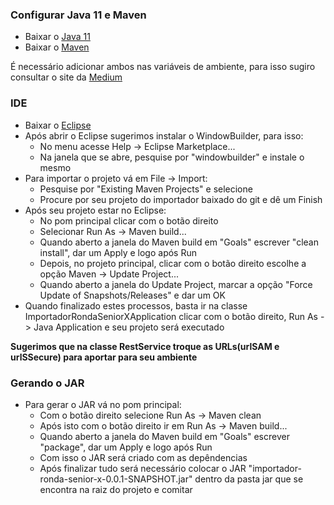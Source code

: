 ### Configurar Java 11 e Maven
* Baixar o [Java 11](https://jdk.java.net/archive/)
* Baixar o [Maven](https://maven.apache.org/install.html)

É necessário adicionar ambos nas variáveis de ambiente, para isso sugiro consultar o site da [Medium](https://medium.com/beelabacademy/configurando-vari%C3%A1veis-de-ambiente-java-home-e-maven-home-no-windows-e-unix-d9461f783c26)


### IDE
* Baixar o [Eclipse](https://www.eclipse.org/downloads/)
* Após abrir o Eclipse sugerimos instalar o WindowBuilder, para isso:
    * No menu acesse Help -> Eclipse Marketplace...
    * Na janela que se abre, pesquise por "windowbuilder" e instale o mesmo
* Para importar o projeto vá em File -> Import:
    * Pesquise por "Existing Maven Projects" e selecione
    * Procure por seu projeto do importador baixado do git e dê um Finish
* Após seu projeto estar no Eclipse:
    * No pom principal clicar com o botão direito
    * Selecionar Run As -> Maven build...
    * Quando aberto a janela do Maven build em "Goals" escrever "clean install", dar um Apply e logo após Run
    * Depois, no projeto principal, clicar com o botão direito escolhe a opção Maven -> Update Project...
    * Quando aberto a janela do Update Project, marcar a opção "Force Update of Snapshots/Releases" e dar um OK
* Quando finalizado estes processos, basta ir na classe ImportadorRondaSeniorXApplication clicar com o botão direito, Run As -> Java Application e seu projeto será executado

**Sugerimos que na classe RestService troque as URLs(urlSAM e urlSSecure) para aportar para seu ambiente**


### Gerando o JAR
* Para gerar o JAR vá no pom principal:
    * Com o botão direito selecione Run As -> Maven clean
    * Após isto com o botão direito ir em Run As -> Maven build...
    * Quando aberto a janela do Maven build em "Goals" escrever "package", dar um Apply e logo após Run
    * Com isso o JAR será criado com as depêndencias
    * Após finalizar tudo será necessário colocar o JAR "importador-ronda-senior-x-0.0.1-SNAPSHOT.jar" dentro da pasta jar que se encontra na raiz do projeto e comitar
